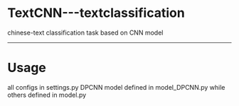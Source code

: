 # TextCNN---textclassification
chinese-text classification task based on CNN model

----------------------------------------------------
# Usage
all configs in settings.py
DPCNN model defined in model_DPCNN.py while others defined in model.py


